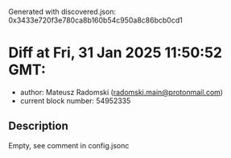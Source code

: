 Generated with discovered.json: 0x3433e720f3e780ca8b160b54c950a8c86bcb0cd1

# Diff at Fri, 31 Jan 2025 11:50:52 GMT:

- author: Mateusz Radomski (<radomski.main@protonmail.com>)
- current block number: 54952335

## Description

Empty, see comment in config.jsonc
